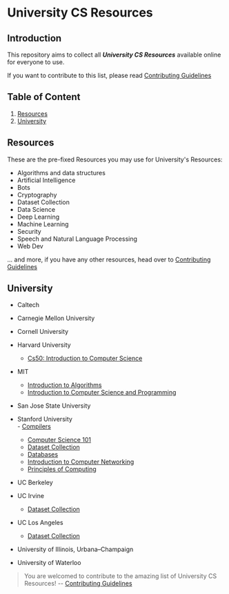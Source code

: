 # University CS Resources


## Introduction

This repository aims to collect all ___University CS Resources___ available online for everyone to use.

If you want to contribute to this list, please read [Contributing Guidelines](https://github.com/lovincyrus/university-cs-resources/blob/master/CONTRIBUTING.md)

## Table of Content

1. [Resources](#resources)
2. [University](#university)

## Resources

These are the pre-fixed Resources you may use for University's Resources:

+ Algorithms and data structures
+ Artificial Intelligence
+ Bots
+ Cryptography
+ Dataset Collection
+ Data Science
+ Deep Learning
+ Machine Learning
+ Security
+ Speech and Natural Language Processing
+ Web Dev

... and more, if you have any other resources, head over to [Contributing Guidelines](https://github.com/lovincyrus/university-cs-resources/blob/master/CONTRIBUTING.md)


## University

+ Caltech

+ Carnegie Mellon University

+ Cornell University

+ Harvard University
	- [Cs50: Introduction to Computer Science](https://cs50.harvard.edu/)

+ MIT
	- [Introduction to Algorithms](http://ocw.mit.edu/courses/electrical-engineering-and-computer-science/6-006-introduction-to-algorithms-fall-2011/)
	- [Introduction to Computer Science and Programming](http://ocw.mit.edu/courses/electrical-engineering-and-computer-science/6-00sc-introduction-to-computer-science-and-programming-spring-2011/)



+ San Jose State University

+ Stanford University   
        - [Compilers](https://lagunita.stanford.edu/courses/Engineering/Compilers/Fall2014/about)
	- [Computer Science 101](https://lagunita.stanford.edu/courses/Engineering/CS101/Summer2014/about)
	- [Dataset Collection](https://snap.stanford.edu/data/)
	- [Databases](https://lagunita.stanford.edu/courses/Home/Databases/Engineering/about)
	- [Introduction to Computer Networking](https://lagunita.stanford.edu/courses/Engineering/Networking-SP/SelfPaced/about)
	- [Principles of Computing](https://lagunita.stanford.edu/courses/OLI/PrinciplesOfComputing/Open/about)
	
+ UC Berkeley

+ UC Irvine
	- [Dataset Collection](https://archive.ics.uci.edu/ml/)

+ UC Los Angeles
	- [Dataset Collection](http://www.stat.ucla.edu/projects/datasets/)

+ University of Illinois, Urbana–Champaign

+ University of Waterloo


> You are welcomed to contribute to the amazing list of University CS Resources! --  [Contributing Guidelines](https://github.com/lovincyrus/university-cs-resources/blob/master/CONTRIBUTING.md)
